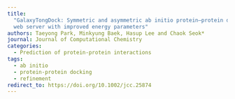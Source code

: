 ```yaml
---
title:
  "GalaxyTongDock: Symmetric and asymmetric ab initio protein–protein docking
  web server with improved energy parameters"
authors: Taeyong Park, Minkyung Baek, Hasup Lee and Chaok Seok*
journal: Journal of Computational Chemistry
categories:
  - Prediction of protein-protein interactions
tags:
  - ab initio
  - protein-protein docking
  - refinement
redirect_to: https://doi.org/10.1002/jcc.25874
---
```


